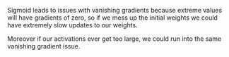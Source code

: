 
Sigmoid leads to issues with vanishing gradients because extreme values will have gradients of zero, so if we mess up the initial weights we could have extremely slow updates to our weights.

Moreover if our activations ever get too large, we could run into the same vanishing gradient issue. 

